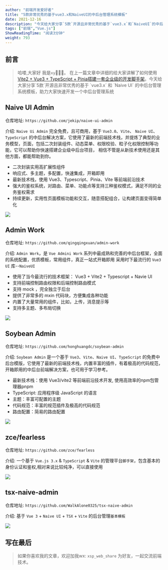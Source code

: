 ```yaml
---
author: "前端开发爱好者"
title: "5款非常优秀的基于vue3.x和NaiveUI的中后台管理系统模板"
date: 2021-12-16
description: "今天给大家分享`5款`开源且非常优秀的基于`vue3.x`和`NaiveUI`的中后台管理系统模板，助力大家快速开发一个中后台管理系统"
tags: ["前端","Vue.js"]
ShowReadingTime: "阅读3分钟"
weight: 793
---
```

前言
--

> 哈喽,大家好 我是`xy`👨🏻‍💻。 在上一篇文章中详细的给大家讲解了如何使用 [Vite2 + Vue3 + TypeScript + Pinia搭建一套企业级的开发脚手架](https://juejin.cn/post/7036745610954801166 "https://juejin.cn/post/7036745610954801166")。今天给大家分享`5款`开源且非常优秀的基于 `vue3.x` 和 `Naive UI` 的中后台管理系统模板，助力大家快速开发一个中后台管理系统

Naive UI Admin
--------------

仓库地址: `https://github.com/jekip/naive-ui-admin`

介绍: `Naive Ui Admin` 完全免费，且可商用，基于 `Vue3.0`、`Vite`、 `Naive UI`、`TypeScript` 的中后台解决方案，它使用了最新的前端技术栈，并提炼了典型的业务模型，页面，包括二次封装组件、动态菜单、权限校验、粒子化权限控制等功能，它可以帮助你快速搭建企业级中后台项目， 相信不管是从新技术使用还是其他方面，都能帮助到你。

*   二次封装实用高扩展性组件
*   响应式、多主题，多配置，快速集成，开箱即用
*   最新技术栈，使用 Vue3、Typescript、Pinia、Vite 等前端前沿技术
*   强大的鉴权系统，对路由、菜单、功能点等支持三种鉴权模式，满足不同的业务鉴权需求
*   持续更新，实用性页面模板功能和交互，随意搭配组合，让构建页面变得简单化

![](https://p3-juejin.byteimg.com/tos-cn-i-k3u1fbpfcp/1cf704e729cb4bc08604f8ff1d5d882e~tplv-k3u1fbpfcp-zoom-in-crop-mark:1512:0:0:0.awebp)

Admin Work
----------

仓库地址: `https://github.com/qingqingxuan/admin-work`

介绍: `Admin Work`，是 `Vue Admini Work` 系列中最成熟和完善的中后台框架，全面的系统配置，优质模板，常用组件，真正一站式开箱即用 采用时下最流行的 `Vue3 UI` 库--`NaiveUI`

*   使用了当今最流行的技术框架： Vue3 + Vite2 + Typescript + Navie UI
*   支持前端控制路由权限和后端控制路由模式
*   支持 mock ，完全独立于后台
*   提供了非常多的 mxin 代码块，方便集成各种功能
*   内置了大量常用的组件，比如，上传，消息提示等
*   支持多主题、多布局切换

![](https://p3-juejin.byteimg.com/tos-cn-i-k3u1fbpfcp/6ab8a1c7584d48e0b51927ee24087d54~tplv-k3u1fbpfcp-zoom-in-crop-mark:1512:0:0:0.awebp)

Soybean Admin
-------------

仓库地址: `https://github.com/honghuangdc/soybean-admin`

介绍: `Soybean Admin` 是一个基于 `Vue3`、`Vite`、`Naive UI`、`TypeScript` 的免费中后台模版，它使用了最新的前端技术栈，内置丰富的插件，有着极高的代码规范，开箱即用的中后台前端解决方案，也可用于学习参考。

*   最新技术栈：使用 Vue3/vite2 等前端前沿技术开发, 使用高效率的npm包管理器pnpm
*   TypeScript: 应用程序级 JavaScript 的语言
*   主题：丰富可配置的主题
*   代码规范：丰富的规范插件及极高的代码规范
*   路由配置：简易的路由配置

![](https://p3-juejin.byteimg.com/tos-cn-i-k3u1fbpfcp/52decb23640a4454b1d5e025b691d85d~tplv-k3u1fbpfcp-zoom-in-crop-mark:1512:0:0:0.awebp)

zce/fearless
------------

仓库地址: `https://github.com/zce/fearless`

介绍: 一个基于 `Vue.js 3.x` & `TypeScript` & `Vite` 的管理平台`脚手架`，包含基本的身份认证和鉴权,相对来说比较纯净，可以直接使用

![](https://p3-juejin.byteimg.com/tos-cn-i-k3u1fbpfcp/b7e38e7ff25144579dc631c4c1b1ce11~tplv-k3u1fbpfcp-zoom-in-crop-mark:1512:0:0:0.awebp)

tsx-naive-admin
---------------

仓库地址: `https://github.com/WalkAlone0325/tsx-naive-admin`

介绍: 基于 `Vue 3` + `Naive UI` + `TSX` + `Vite` 的后台管理`基本模板`

![](https://p3-juejin.byteimg.com/tos-cn-i-k3u1fbpfcp/6e4b1d31a41545a489d563e6f2c7ecca~tplv-k3u1fbpfcp-zoom-in-crop-mark:1512:0:0:0.awebp)

写在最后
----

> 如果你喜欢我的文章，欢迎加我wx: `xsp_web_share` 为好友，一起交流前端技术。